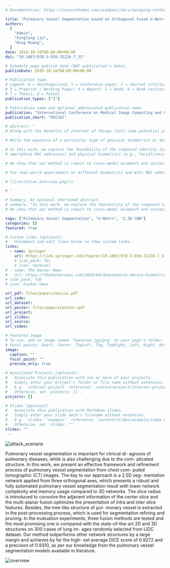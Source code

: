 ```yaml
---
# Documentation: https://sourcethemes.com/academic/docs/managing-content/

title: "Pulmonary Vessel Segmentation based on Orthogonal Fused U-Net++ of Chest CT Images"
authors:
  [
    "Admin",
    "Xinglong Liu",
    "Ning Huang",
  ]
date: 2019-10-18T00:00:00+08:00
doi: "10.1007/978-3-030-32226-7_33"

# Schedule page publish date (NOT publication's date).
publishDate: 2019-10-18T00:00:00+08:00

# Publication type.
# Legend: 0 = Uncategorized; 1 = Conference paper; 2 = Journal article;
# 3 = Preprint / Working Paper; 4 = Report; 5 = Book; 6 = Book section;
# 7 = Thesis; 8 = Patent
publication_types: ["1"]

# Publication name and optional abbreviated publication name.
publication: "International Conference on Medical Image Computing and Computer-Assisted Intervention 2019"
publication_short: "MICCAI"

# abstract: "
# Along with the benefits of Internet of Things (IoT) come potential privacy risks, since billions of the connected devices are granted to sense information about their users, communicating to other parties over the Internet. Of particular interest to the adversary is the user identity, which, once obtained, can be used for many vicious attacks subsequently. \n

# While the exposure of a particular type of physical biometrics or device IDs is extensively studied, the compound leakage interwoven by both sides remains unknown to users in IoT-rich environments. \n

# In this work, we explore the feasibility of the compound identity leakage across cyber-physical spaces and unveil that co-located smart device IDs (e.g.,
# smartphone MAC addresses) and physical biometrics (e.g., facial/vocal samples) are side channels to each other. Based on the side channels in combination, our presented approach enables an attacker to automatically compromise users' biometrics and device IDs in tandem. \n

# We show that our method is robust to cross-modal mismatch and various observation noise in the wild, comprehensively profiling victims with nearly zero analysis effort from the attacker. \n

# Two real-world experiments on different biometrics and WiFi MAC addresses validate the new type of privacy leakage. We show that in extreme cases, the presented approach can compromise more than 70% device IDs and harvests multiple biometric clusters of 94% purity at the same time. \n

# ![](evilscan_overview.png)\n

# "

# Summary. An optional shortened abstract.
# summary: "In this work, we explore the feasibility of the compound identity leakage across cyber-physical spaces and unveil that co-located smart device IDs (e.g., smartphone MAC addresses) and physical biometrics (e.g., facial/vocal samples) are side channels to each other. Based on the side channels in combination, our presented approach enables an attacker to automatically compromise users' biometrics and device IDs in tandem.
# We show that our method is robust to cross-modal mismatch and various observation noise in the wild, comprehensively profiling victims with nearly zero analysis effort from the attacker. "

tags: ["Pulmonary Vessel Segmentation", "U-Net++", "2.5D CNN"]
categories: []
featured: true

# Custom links (optional).
#   Uncomment and edit lines below to show custom links.
links:
  - name: Springer
    url: https://link.springer.com/chapter/10.1007/978-3-030-32226-7_33
    # icon_pack: fas
    # icon: terminal
# - name: The Hacker News
#   url: https://thehackernews.com/2020/04/deanonymize-device-biometrics.html
# icon_pack: fab
# icon: hacker-news

url_pdf: files/papers/miccai.pdf
url_code:
url_dataset:
url_poster: files/papers/poster.pdf
url_project:
url_slides:
url_source:
url_video:

# Featured image
# To use, add an image named `featured.jpg/png` to your page's folder.
# Focal points: Smart, Center, TopLeft, Top, TopRight, Left, Right, BottomLeft, Bottom, BottomRight.
image:
  caption: ""
  focal_point: ""
  preview_only: true

# Associated Projects (optional).
#   Associate this publication with one or more of your projects.
#   Simply enter your project's folder or file name without extension.
#   E.g. `internal-project` references `content/project/internal-project/index.md`.
#   Otherwise, set `projects: []`.
projects: []

# Slides (optional).
#   Associate this publication with Markdown slides.
#   Simply enter your slide deck's filename without extension.
#   E.g. `slides: "example"` references `content/slides/example/index.md`.
#   Otherwise, set `slides: ""`.
slides: ""
---
```


![attack_scenario](attack_scenario.png)

Pulmonary vessel segmentation is important for clinical di- agnosis of pulmonary diseases, while is also challenging due to the com- plicated structure. In this work, we present an effective framework and refinement process of pulmonary vessel segmentation from chest com- puted tomographic (CT) images. The key to our approach is a 2.5D seg- mentation network applied from three orthogonal axes, which presents a robust and fully automated pulmonary vessel segmentation result with lower network complexity and memory usage compared to 3D networks. The slice radius is introduced to convolve the adjacent information of the center slice and the multi-planar fusion optimizes the presentation of intra and inter slice features. Besides, the tree-like structure of pul- monary vessel is extracted in the post-processing process, which is used for segmentation refining and pruning. In the evaluation experiments, three fusion methods are tested and the most promising one is compared with the state-of-the-art 2D and 3D structures on 300 cases of lung im- ages randomly selected from LIDC dataset. Our method outperforms other network structures by a large margin and achieves by far the high- est average DICE score of 0.9272 and a precision of 0.9310, as per our knowledge from the pulmonary vessel segmentation models available in literature.

![overview](evilscan_overview.png)
